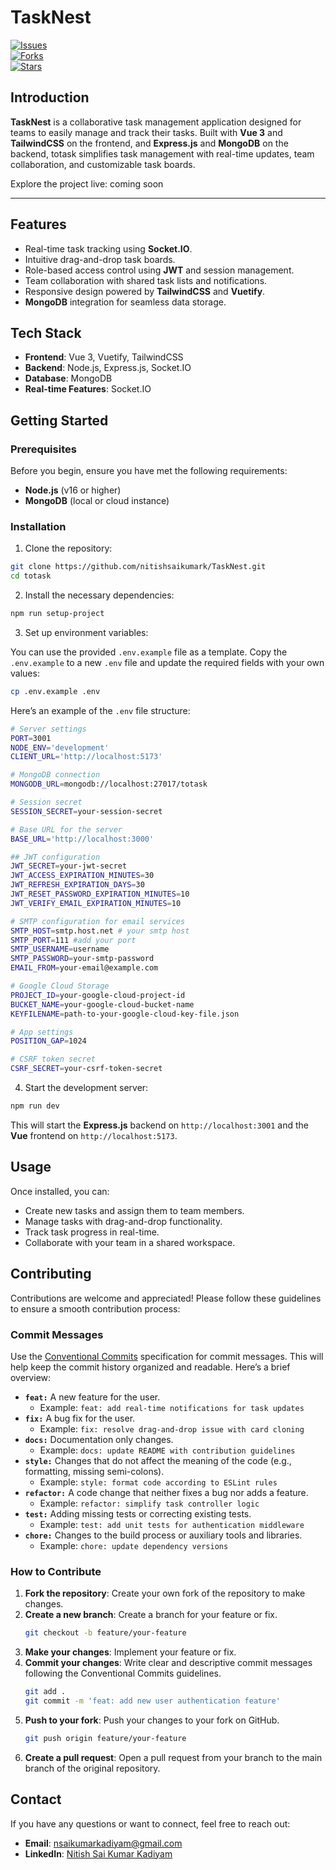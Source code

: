 # TaskNest

[![Issues](https://img.shields.io/github/issues/nitishsaikumark/TaskNest)](https://github.com/nitishsaikumark/TaskNest/issues)  
[![Forks](https://img.shields.io/github/forks/nitishsaikumark/TaskNest)](https://github.com/nitishsaikumark/TaskNest/network/members)  
[![Stars](https://img.shields.io/github/stars/nitishsaikumark/TaskNest)](https://github.com/nitishsaikumark/TaskNest/stargazers)

## Introduction

**TaskNest** is a collaborative task management application designed for teams to easily manage and track their tasks. Built with **Vue 3** and **TailwindCSS** on the frontend, and **Express.js** and **MongoDB** on the backend, totask simplifies task management with real-time updates, team collaboration, and customizable task boards.

Explore the project live: coming soon

---

## Features

- Real-time task tracking using **Socket.IO**.
- Intuitive drag-and-drop task boards.
- Role-based access control using **JWT** and session management.
- Team collaboration with shared task lists and notifications.
- Responsive design powered by **TailwindCSS** and **Vuetify**.
- **MongoDB** integration for seamless data storage.

## Tech Stack

- **Frontend**: Vue 3, Vuetify, TailwindCSS
- **Backend**: Node.js, Express.js, Socket.IO
- **Database**: MongoDB
- **Real-time Features**: Socket.IO

## Getting Started

### Prerequisites

Before you begin, ensure you have met the following requirements:

- **Node.js** (v16 or higher)
- **MongoDB** (local or cloud instance)

### Installation

1. Clone the repository:

```bash
git clone https://github.com/nitishsaikumark/TaskNest.git
cd totask
```

2. Install the necessary dependencies:

```bash
npm run setup-project
```

3. Set up environment variables:

You can use the provided `.env.example` file as a template. Copy the `.env.example` to a new `.env` file and update the required fields with your own values:

```bash
cp .env.example .env
```

Here’s an example of the `.env` file structure:

```bash
# Server settings
PORT=3001
NODE_ENV='development'
CLIENT_URL='http://localhost:5173'

# MongoDB connection
MONGODB_URL=mongodb://localhost:27017/totask

# Session secret
SESSION_SECRET=your-session-secret

# Base URL for the server
BASE_URL='http://localhost:3000'

## JWT configuration
JWT_SECRET=your-jwt-secret
JWT_ACCESS_EXPIRATION_MINUTES=30
JWT_REFRESH_EXPIRATION_DAYS=30
JWT_RESET_PASSWORD_EXPIRATION_MINUTES=10
JWT_VERIFY_EMAIL_EXPIRATION_MINUTES=10

# SMTP configuration for email services
SMTP_HOST=smtp.host.net # your smtp host
SMTP_PORT=111 #add your port
SMTP_USERNAME=username
SMTP_PASSWORD=your-smtp-password
EMAIL_FROM=your-email@example.com

# Google Cloud Storage
PROJECT_ID=your-google-cloud-project-id
BUCKET_NAME=your-google-cloud-bucket-name
KEYFILENAME=path-to-your-google-cloud-key-file.json

# App settings
POSITION_GAP=1024

# CSRF token secret
CSRF_SECRET=your-csrf-token-secret
```

4. Start the development server:

```bash
npm run dev
```

This will start the **Express.js** backend on `http://localhost:3001` and the **Vue** frontend on `http://localhost:5173`.

## Usage

Once installed, you can:

- Create new tasks and assign them to team members.
- Manage tasks with drag-and-drop functionality.
- Track task progress in real-time.
- Collaborate with your team in a shared workspace.

## Contributing

Contributions are welcome and appreciated! Please follow these guidelines to ensure a smooth contribution process:

### Commit Messages

Use the [Conventional Commits](https://www.conventionalcommits.org/en/v1.0.0/) specification for commit messages. This will help keep the commit history organized and readable. Here’s a brief overview:

- **`feat:`** A new feature for the user.
  - Example: `feat: add real-time notifications for task updates`
- **`fix:`** A bug fix for the user.
  - Example: `fix: resolve drag-and-drop issue with card cloning`
- **`docs:`** Documentation only changes.
  - Example: `docs: update README with contribution guidelines`
- **`style:`** Changes that do not affect the meaning of the code (e.g., formatting, missing semi-colons).
  - Example: `style: format code according to ESLint rules`
- **`refactor:`** A code change that neither fixes a bug nor adds a feature.
  - Example: `refactor: simplify task controller logic`
- **`test:`** Adding missing tests or correcting existing tests.
  - Example: `test: add unit tests for authentication middleware`
- **`chore:`** Changes to the build process or auxiliary tools and libraries.
  - Example: `chore: update dependency versions`

### How to Contribute

1. **Fork the repository**: Create your own fork of the repository to make changes.
2. **Create a new branch**: Create a branch for your feature or fix.
   ```bash
   git checkout -b feature/your-feature
   ```
3. **Make your changes**: Implement your feature or fix.
4. **Commit your changes**: Write clear and descriptive commit messages following the Conventional Commits guidelines.
   ```bash
   git add .
   git commit -m 'feat: add new user authentication feature'
   ```
5. **Push to your fork**: Push your changes to your fork on GitHub.
   ```bash
   git push origin feature/your-feature
   ```
6. **Create a pull request**: Open a pull request from your branch to the main branch of the original repository.

## Contact

If you have any questions or want to connect, feel free to reach out:

- **Email**: [nsaikumarkadiyam@gmail.com](mailto:nsaikumarkadiyam@gmail.com)
- **LinkedIn**: [Nitish Sai Kumar Kadiyam](https://www.linkedin.com/in/nitishsaikumar/)
